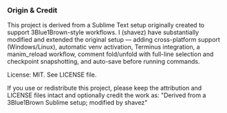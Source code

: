 ### Origin & Credit

This project is derived from a Sublime Text setup originally created to support 3Blue1Brown-style workflows. I (shavez) have substantially modified and extended the original setup — adding cross-platform support (Windows/Linux), automatic venv activation, Terminus integration, a manim_reload workflow, comment fold/unfold with full-line selection and checkpoint snapshotting, and auto-save before running commands.

License: MIT. See LICENSE file.

If you use or redistribute this project, please keep the attribution and LICENSE files intact and optionally credit the work as:
"Derived from a 3Blue1Brown Sublime setup; modified by shavez"
